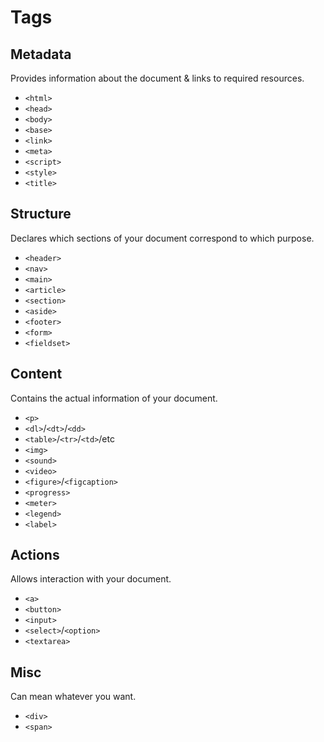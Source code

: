 # Tags

## Metadata

Provides information about the document & links to required resources.

- `<html>`
- `<head>`
- `<body>`
- `<base>`
- `<link>`
- `<meta>`
- `<script>`
- `<style>`
- `<title>`

## Structure

Declares which sections of your document correspond to which purpose.

- `<header>`
- `<nav>`
- `<main>`
- `<article>`
- `<section>`
- `<aside>`
- `<footer>`
- `<form>`
- `<fieldset>`

## Content

Contains the actual information of your document.

- `<p>`
- `<dl>`/`<dt>`/`<dd>`
- `<table>`/`<tr>`/`<td>`/etc
- `<img>`
- `<sound>`
- `<video>`
- `<figure>`/`<figcaption>`
- `<progress>`
- `<meter>`
- `<legend>`
- `<label>`

## Actions

Allows interaction with your document.

- `<a>`
- `<button>`
- `<input>`
- `<select>`/`<option>`
- `<textarea>`

## Misc

Can mean whatever you want.

- `<div>`
- `<span>`
